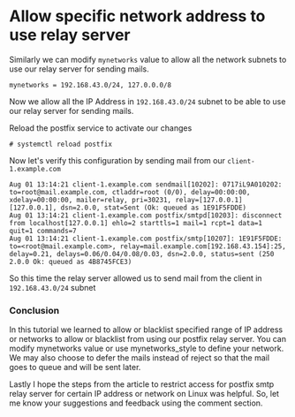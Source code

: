 # Allow specific network address to use relay server

Similarly we can modify `mynetworks` value to allow all the network subnets to use our relay server for sending mails.

````
mynetworks = 192.168.43.0/24, 127.0.0.0/8
````

Now we allow all the IP Address in `192.168.43.0/24` subnet to be able to use our relay server for sending mails.

Reload the postfix service to activate our changes

````
# systemctl reload postfix
````

Now let's verify this configuration by sending mail from our `client-1.example.com`

````
Aug 01 13:14:21 client-1.example.com sendmail[10202]: 0717iL9A010202: to=root@mail.example.com, ctladdr=root (0/0), delay=00:00:00, xdelay=00:00:00, mailer=relay, pri=30231, relay=[127.0.0.1] [127.0.0.1], dsn=2.0.0, stat=Sent (Ok: queued as 1E91F5FDDE)
Aug 01 13:14:21 client-1.example.com postfix/smtpd[10203]: disconnect from localhost[127.0.0.1] ehlo=2 starttls=1 mail=1 rcpt=1 data=1 quit=1 commands=7
Aug 01 13:14:21 client-1.example.com postfix/smtp[10207]: 1E91F5FDDE: to=<root@mail.example.com>, relay=mail.example.com[192.168.43.154]:25, delay=0.21, delays=0.06/0.04/0.08/0.03, dsn=2.0.0, status=sent (250 2.0.0 Ok: queued as 4B8745FCE3)
````

So this time the relay server allowed us to send mail from the client in `192.168.43.0/24` subnet


### Conclusion

In this tutorial we learned to allow or blacklist specified range of IP address or networks to allow or blacklist from using our postfix relay server. You can modify mynetworks value or use mynetworks_style to define your network. We may also choose to defer the mails instead of reject so that the mail goes to queue and will be sent later.

Lastly I hope the steps from the article to restrict access for postfix smtp relay server for certain IP address or network on Linux was helpful. So, let me know your suggestions and feedback using the comment section.

